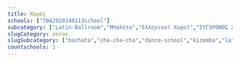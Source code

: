 ```yaml
---
title: Χορός
schools: ["7042020140113school"]
subcategory: ["Latin-Ballroom","Μπαλέτο","Ελληνικοί Χοροί","ΣΥΓΧΡΟΝΟΣ ΧΟΡΟΣ","Hip Hop","SALSA & BACHATA","Bachata","Cha Cha Cha","Pole Dance","Salsa","Swing","Μοντέρνος Χορός","Σχολή Χορού","Τάνγκο"]
slugCategory: xoros
slugSubcategory: ["bachata","cha-cha-cha","dance-school","kizomba","latin-ballroom","merengue","oriental","pachanga","pole-dance","salsa","studio-xorou","swing","zumba","african-dance","modern-dance","paradosiakoi-xoroi","sxoli-xorou","tango","balet","ellinikoixoroi","hiphop","latinevropaiki","breakdance","salsabachata","modernjazz","moderndance"]
countschools: 1
---
```



